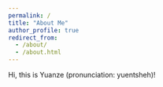 ```yaml
---
permalink: /
title: "About Me"
author_profile: true
redirect_from: 
  - /about/
  - /about.html
---
```


Hi, this is Yuanze (pronunciation: yuentsheh)! 

